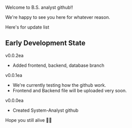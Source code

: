 Welcome to B.S. analyst github!!

We're happy to see you here for whatever reason.

Here's for update list

## Early Development State

v0.0.2ea
- Added frontend, backend, database branch

v0.0.1ea
- We're currently testing how the github work.
- Frontend and Backend file will be uploaded very soon.

v0.0.0ea
- Created System-Analyst github

Hope you still alive 🫶🏿
